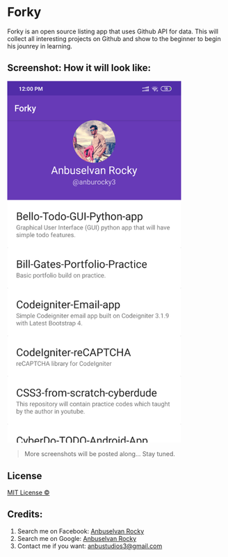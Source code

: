 # Forky
Forky is an open source listing app that uses Github API for data. This will collect all interesting projects on Github and show to the beginner to begin his jounrey in learning.

## Screenshot: How it will look like:

<div>
    <img src="/Screenshot_2019-10-13-12-00-26-301_cdn.forky.png" width="400px"</img> 
</div>

> More screenshots will be posted along... Stay tuned.

## License
<a href="https://choosealicense.com/licenses/mit/" target="_blank"> MIT License &copy;</a>

## Credits:
<ol>
<li>Search me on Facebook: <a href="https://fb.me/anburocky3">Anbuselvan Rocky</a></li>
<li>Search me on Google: <a href="http://www.google.com/search?q=Anbuselvan+Rocky">Anbuselvan Rocky</a></li>
<li>Contact me if you want: <a href="mailto:anbustudios3@gmail.com">anbustudios3@gmail.com</a></li>
</ol>
